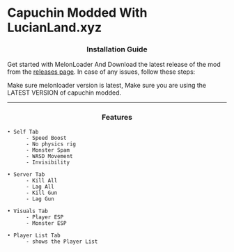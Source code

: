 # Capuchin Modded With LucianLand.xyz

### <p align="center"> Installation Guide </p>

Get started with MelonLoader And Download the latest release of the mod from the [releases page](https://github.com/LucianLand-xyz/CapuchinModded/releases/tag/Offical). In case of any issues, follow these steps:

Make sure melonloader version is latest,
Make sure you are using the LATEST VERSION of capuchin modded.

-----
### <p align="center"> Features </p>

```
• Self Tab
      - Speed Boost
      - No physics rig
      - Monster Spam
      - WASD Movement
      - Invisibility

• Server Tab
      - Kill All
      - Lag All
      - Kill Gun
      - Lag Gun     

• Visuals Tab
      - Player ESP
      - Monster ESP

• Player List Tab
      - shows the Player List
```


